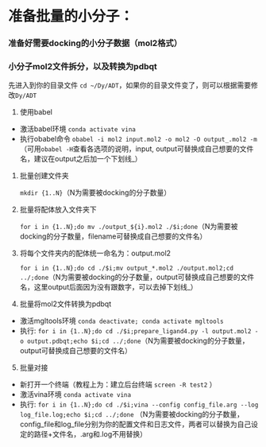 # 准备批量的小分子：

### 准备好需要docking的小分子数据（mol2格式）
### 小分子mol2文件拆分，以及转换为pdbqt

先进入到你的目录文件 `cd ~/Dy/ADT`，如果你的目录文件变了，则可以根据需要修改`Dy/ADT`

1. 使用babel 
   
  - 激活babel环境 `conda activate vina`
  - 执行obabel命令 `obabel -i mol2 input.mol2 -o mol2 -O output_.mol2 -m`（可用`obabel -H`查看各选项的说明，input, output可替换成自己想要的文件名，建议在output之后加一个下划线_）
  
1. 批量创建文件夹 
   
   `mkdir {1..N}`（N为需要被docking的分子数量）

2. 批量将配体放入文件夹下 
   
   `for i in {1..N};do mv ./output_${i}.mol2 ./$i;done`（N为需要被docking的分子数量，filename可替换成自己想要的文件名）

3. 将每个文件夹内的配体统一命名为：output.mol2

   `for i in {1..N};do cd ./$i;mv output_*.mol2 ./output.mol2;cd ../;done`（N为需要被docking的分子数量，output可替换成自己想要的文件名，这里output后面因为没有跟数字，可以去掉下划线_）

4. 批量将mol2文件转换为pdbqt
  - 激活mgltools环境  `conda deactivate; conda activate mgltools`
  - 执行: `for i in {1..N};do cd ./$i;prepare_ligand4.py -l output.mol2 -o output.pdbqt;echo $i;cd ../;done`（N为需要被docking的分子数量，output可替换成自己想要的文件名）

5. 批量对接
  - 新打开一个终端（教程上为：建立后台终端 `screen -R test2` ）
  - 激活vina环境  `conda activate vina`
  - 执行: `for i in {1..N};do cd ./$i;vina --config config_file.arg --log log_file.log;echo $i;cd ../;done` （N为需要被docking的分子数量，config_file和log_file分别为你的配置文件和日志文件，两者可以替换为自己设定的路径+文件名，.arg和.log不用替换）
   

  
  
